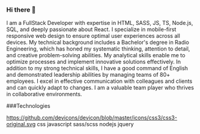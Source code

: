 ### Hi there 👋

I am a FullStack Developer with expertise in HTML, SASS, JS, TS, Node.js, SQL, and deeply passionate about React. I specialize in mobile-first responsive web design to ensure optimal user experiences across all devices. My technical background includes a Bachelor's degree in Radio Engineering, which has honed my systematic thinking, attention to detail, and creative problem-solving abilities. My analytical skills enable me to optimize processes and implement innovative solutions effectively.
In addition to my strong technical skills, I have a good command of English and demonstrated leadership abilities by managing teams of 80+ employees. I excel in effective communication with colleagues and clients and can quickly adapt to changes. I am a valuable team player who thrives in collaborative environments.

###Technologies

https://github.com/devicons/devicon/blob/master/icons/css3/css3-original.svg  css  javascript  sass/scss  nodejs  jquery  


<!--
**Vadym-Prydatok/Vadym-Prydatok** is a ✨ _special_ ✨ repository because its `README.md` (this file) appears on your GitHub profile.

Here are some ideas to get you started:

- 🔭 I’m currently working on ...
- 🌱 I’m currently learning ...
- 👯 I’m looking to collaborate on ...
- 🤔 I’m looking for help with ...
- 💬 Ask me about ...
- 📫 How to reach me: ...
- 😄 Pronouns: ...
- ⚡ Fun fact: ...
-->
